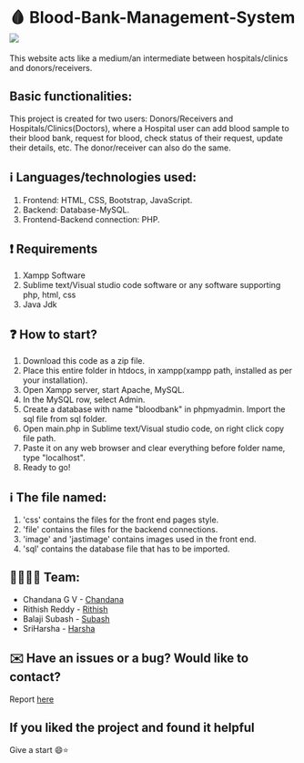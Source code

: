 # :drop_of_blood: Blood-Bank-Management-System ![](https://komarev.com/ghpvc/?username=Chandana047&color=blue)
This website acts like a medium/an intermediate between hospitals/clinics and donors/receivers.

## Basic functionalities:
This project is created for two users: Donors/Receivers and Hospitals/Clinics(Doctors), where a Hospital user can add blood sample to their blood bank, request for blood, check status of their request, update their details, etc. The donor/receiver can also do the same.
 
## :information_source: Languages/technologies used:
1. Frontend: HTML, CSS, Bootstrap, JavaScript.
2. Backend: Database-MySQL.
3. Frontend-Backend connection: PHP.

## :exclamation: Requirements
1. Xampp Software
2. Sublime text/Visual studio code software or any software supporting php, html, css
3. Java Jdk

## :question: How to start?
1. Download this code as a zip file.
2. Place this entire folder in htdocs, in xampp(xampp path, installed as per your installation). 
3. Open Xampp server, start Apache, MySQL.
4. In the MySQL row, select Admin.
5. Create a database with name "bloodbank" in phpmyadmin. Import the sql file from sql folder.
6. Open main.php in Sublime text/Visual studio code, on right click copy file path.
7. Paste it on any web browser and clear everything before folder name, type "localhost".
8. Ready to go!
 
## :information_source: The file named:
1. 'css' contains the files for the front end pages style.
2. 'file' contains the files for the backend connections.
3. 'image' and 'jastimage' contains images used in the front end.
4. 'sql' contains the database file that has to be imported.

## :family_man_woman_boy_boy: Team:
- Chandana G V - [Chandana](https://github.com/Chandana047)
- Rithish Reddy - [Rithish](https://github.com/Rithish7007)
- Balaji Subash - [Subash](https://github.com/gbsubash)
- SriHarsha - [Harsha](https://github.com/Sriharshajasti123)

## ✉️ Have an issues or a bug? Would like to contact?
Report [here](https://github.com/Chandana047/Blood-Bank-Management-System/issues)

## If you liked the project and found it helpful
Give a start 😄:star:

